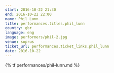 ```yaml
---
start: 2016-10-22 21:30
end: 2016-10-22 22:00
name: Phil Lunn
title: performances.titles.phil_lunn
country: gbr
language: eng
image: performers/phil-2.jpg
venue: soprus
ticket_url: performances.ticket_links.phil_lunn
date: 2016-10-22
---
```


{% tf performances/phil-lunn.md %}
